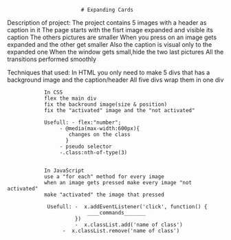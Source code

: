 							# Expanding Cards

Description of project:  	The project contains 5 images with a header as caption in it
			  	The page starts with the fisrt image expanded and visible its caption 
			   	The others pictures are smaller
			   	 When you press on an image gets expanded and the other get smaller
				 Also the caption is visual only to the expanded one
				 When the window gets small,hide the two last pictures
				 All the transitions performed smoothly

Techniques that used:		In HTML 
				you only need to make 5 divs that has a background image and the caption/header
			        All five divs wrap them in one div

				In CSS 
				flex the main div
				fix the backround image(size & position)
				fix the "activated" image and the "not activated" 
				
				Usefull: - flex:"number";
					 - @media(max-width:600px){
					    changes on the class
					   }
					 - pseudo selector
					 -.class:nth-of-type(3)


				In JavaScript 
				use a "for each" method for every image 
				when an image gets pressed make every image "not activated"
				make "activated" the image that pressed
					
				 Usefull: -  x.addEventListener('click', function() {
					          ____commands_______
					      })
 				    	  -  x.classList.add('name of class')
					  -  x.classList.remove('name of class')
